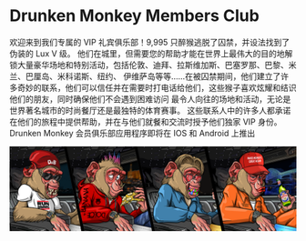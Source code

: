 # Drunken Monkey Members Club

欢迎来到我们专属的 VIP 礼宾俱乐部！9,995 只醉猴逃脱了囚禁，并设法找到了伪装的 Lux V 级。 他们在城里，但需要您的帮助才能在世界上最伟大的目的地解锁大量豪华场地和特别活动，包括伦敦、迪拜、拉斯维加斯、巴塞罗那、巴黎、米兰、巴厘岛、米科诺斯、纽约、 伊维萨岛等等……在被囚禁期间，他们建立了许多奇妙的联系，他们可以信任并在需要时打电话给他们，这些猴子喜欢炫耀和结识他们的朋友，同时确保他们不会遇到困难访问 最令人向往的场地和活动，无论是世界著名城市的时尚餐厅还是最独特的体育赛事。 这些联系人中的许多人都承诺在他们的旅程中提供帮助，并在与他们就餐和交流时授予他们独家 VIP 身份。Drunken Monkey 会员俱乐部应用程序即将在 IOS 和 Android 上推出

![NFT](unnamed.png)


